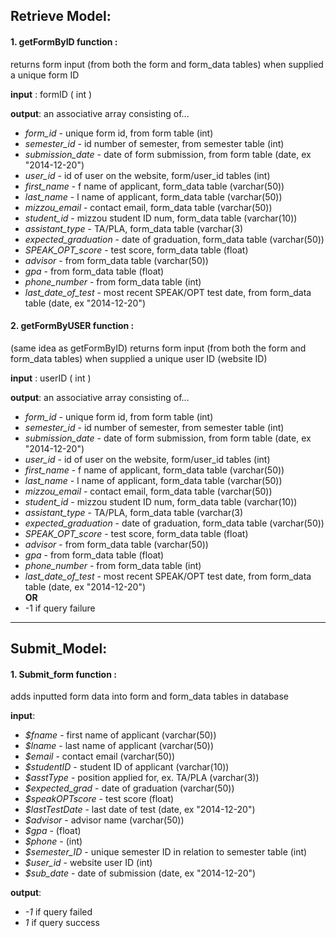 ## Retrieve Model:
####    1. getFormByID function : 
  returns form input (from both the form and form_data tables) when supplied a unique form ID
        
**input** : formID ( int )

**output**: an associative array consisting of...
- *form_id* - unique form id, from form table (int)
- *semester_id* - id number of semester, from semester table (int)
- *submission_date* - date of form submission, from form table (date, ex "2014-12-20")
- *user_id* - id of user on the website, form/user_id tables (int)
- *first_name* - f name of applicant, form_data table (varchar(50))
- *last_name* - l name of applicant, form_data table (varchar(50))
- *mizzou_email* - contact email, form_data table (varchar(50))
- *student_id* - mizzou student ID num, form_data table (varchar(10))
- *assistant_type* - TA/PLA, form_data table (varchar(3)
- *expected_graduation* - date of graduation, form_data table (varchar(50))
- *SPEAK_OPT_score* - test score, form_data table (float)
- *advisor* - from form_data table (varchar(50))
- *gpa* - from form_data table (float)
- *phone_number* - from form_data table (int)
- *last_date_of_test* - most recent SPEAK/OPT test date, from form_data table (date, ex "2014-12-20")

####    2. getFormByUSER function : 
   (same idea as getFormByID) returns form input (from both the form and form_data tables) when supplied a unique user ID (website ID)

**input** : userID ( int )

**output**: an associative array consisting of...
- *form_id* - unique form id, from form table (int)
- *semester_id* - id number of semester, from semester table (int)
- *submission_date* - date of form submission, from form table (date, ex "2014-12-20")
- *user_id* - id of user on the website, form/user_id tables (int)
- *first_name* - f name of applicant, form_data table (varchar(50))
- *last_name* - l name of applicant, form_data table (varchar(50))
- *mizzou_email* - contact email, form_data table (varchar(50))
- *student_id* - mizzou student ID num, form_data table (varchar(10))
- *assistant_type* - TA/PLA, form_data table (varchar(3)
- *expected_graduation* - date of graduation, form_data table (varchar(50))
- *SPEAK_OPT_score* - test score, form_data table (float)
- *advisor* - from form_data table (varchar(50))
- *gpa* - from form_data table (float)
- *phone_number* - from form_data table (int)
- *last_date_of_test* - most recent SPEAK/OPT test date, from form_data table (date, ex "2014-12-20")   
**OR**
- -1 if query failure

---

## Submit_Model:

####    1. Submit_form function : 

adds inputted form data into form and form_data tables in database

**input**:
        
- *$fname* - first name of applicant (varchar(50))
- *$lname* - last name of applicant (varchar(50))
- *$email* - contact email (varchar(50))
- *$studentID* - student ID of applicant (varchar(10))
- *$asstType* - position applied for, ex. TA/PLA (varchar(3))
- *$expected_grad* - date of graduation (varchar(50))
- *$speakOPTscore* - test score (float)
- *$lastTestDate* - last date of test (date, ex "2014-12-20")
- *$advisor* - advisor name (varchar(50))
- *$gpa* - (float)
- *$phone* - (int)
- *$semester_ID* - unique semester ID in relation to semester table (int)
- *$user_id* - website user ID (int)
- *$sub_date* - date of submission (date, ex "2014-12-20") 

**output**:

- *-1* if query failed
- *1* if query success
